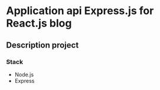 # Application api Express.js for React.js blog

## Description project

### Stack
- Node.js
- Express
